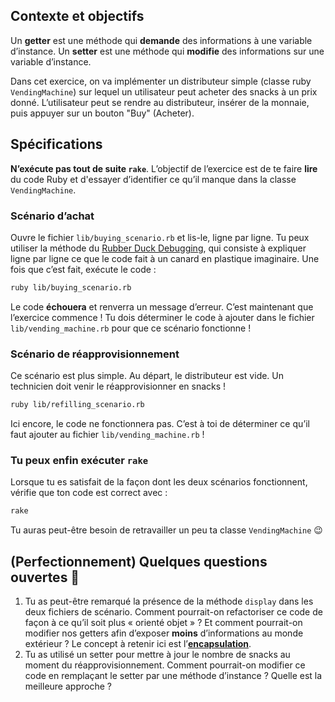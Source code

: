 ## Contexte et objectifs

Un **getter** est une méthode qui **demande** des informations à une variable d’instance. Un **setter** est une méthode qui **modifie** des informations sur une variable d’instance.

Dans cet exercice, on va implémenter un distributeur simple (classe ruby `VendingMachine`) sur lequel un utilisateur peut acheter des snacks à un prix donné. L’utilisateur peut se rendre au distributeur, insérer de la monnaie, puis appuyer sur un bouton "Buy" (Acheter).

## Spécifications

**N’exécute pas tout de suite `rake`**. L’objectif de l’exercice est de te faire **lire** du code Ruby et d'essayer d’identifier ce qu’il manque dans la classe `VendingMachine`.

### Scénario d’achat

Ouvre le fichier `lib/buying_scenario.rb` et lis-le, ligne par ligne. Tu peux utiliser la méthode du [Rubber Duck Debugging](https://rubberduckdebugging.com/), qui consiste à expliquer ligne par ligne ce que le code fait à un canard en plastique imaginaire. Une fois que c’est fait, exécute le code :

```bash
ruby lib/buying_scenario.rb
```

Le code **échouera** et renverra un message d’erreur. C’est maintenant que l’exercice commence ! Tu dois déterminer le code à ajouter dans le fichier `lib/vending_machine.rb` pour que ce scénario fonctionne !

### Scénario de réapprovisionnement

Ce scénario est plus simple. Au départ, le distributeur est vide. Un technicien doit venir le réapprovisionner en snacks !

```bash
ruby lib/refilling_scenario.rb
```

Ici encore, le code ne fonctionnera pas. C’est à toi de déterminer ce qu’il faut ajouter au fichier `lib/vending_machine.rb` !

### Tu peux enfin exécuter `rake`

Lorsque tu es satisfait de la façon dont les deux scénarios fonctionnent, vérifie que ton code est correct avec :

```bash
rake
```

Tu auras peut-être besoin de retravailler un peu ta classe `VendingMachine` 😉

## (Perfectionnement) Quelques questions ouvertes 🤔

1.  Tu as peut-être remarqué la présence de la méthode `display` dans les deux fichiers de scénario. Comment pourrait-on refactoriser ce code de façon à ce qu’il soit plus « orienté objet » ? Et comment pourrait-on modifier nos getters afin d’exposer **moins** d’informations au monde extérieur ? Le concept à retenir ici est l’[**encapsulation**](https://fr.wikipedia.org/wiki/Encapsulation_(programmation)).
2.  Tu as utilisé un setter pour mettre à jour le nombre de snacks au moment du réapprovisionnement. Comment pourrait-on modifier ce code en remplaçant le setter par une méthode d’instance ? Quelle est la meilleure approche ?
